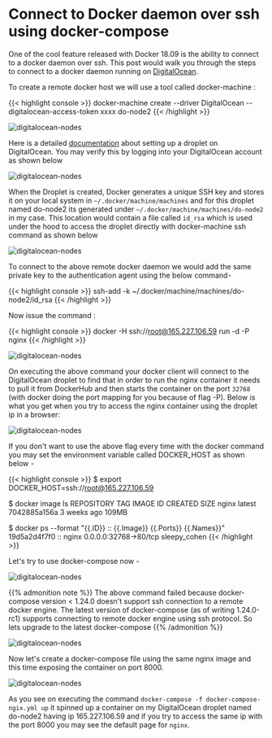 # Connect to Docker daemon over ssh using docker-compose


One of the cool feature released with Docker 18.09 is the ability to connect to a docker daemon over ssh. This post would walk you through the steps to connect to a docker daemon running on [DigitalOcean](https://www.digitalocean.com/).

To create a remote docker host we will use a tool called docker-machine : 

{{< highlight console >}}
docker-machine create --driver DigitalOcean --digitalocean-access-token xxxx do-node2
{{< /highlight >}}

![digitalocean-nodes](/images/dm1.png)

Here is a detailed [documentation](https://docs.docker.com/machine/examples/ocean/) about setting up a droplet on DigitalOcean. You may verify this by logging into your DigitalOcean account as shown below

![digitalocean-nodes](/images/do1.png)

When the Droplet is created, Docker generates a unique SSH key and stores it on your local system in `~/.docker/machine/machines` and for this droplet named do-node2 its generated under `~/.docker/machine/machines/do-node2` in my case. This location would contain a file called `id_rsa` which is used under the hood to access the droplet directly with docker-machine ssh command as shown below

![digitalocean-nodes](/images/do2.png)

To connect to the above remote docker daemon we would add the same private key to the authentication agent using the below command - 

{{< highlight console >}}
ssh-add -k ~/.docker/machine/machines/do-node2/id_rsa
{{< /highlight >}}

Now issue the command :

{{< highlight console >}}
docker -H ssh://root@165.227.106.59 run -d -P nginx
{{< /highlight >}}

![digitalocean-nodes](/images/do3.png)

On executing the above command your docker client will connect to the DigitalOcean droplet to find that in order to run the nginx container it needs to pull it from DockerHub and then starts the container on the port `32768` (with docker doing the port mapping for you because of flag -P). Below is what you get when you try to access the nginx container using the droplet ip in a browser:

![digitalocean-nodes](/images/do4.png)

If you don't want to use the above flag every time with the docker command you may set the environment variable called DOCKER_HOST as shown below -

{{< highlight console >}}
$ export DOCKER_HOST=ssh://root@165.227.106.59

$ docker image ls
REPOSITORY  TAG       IMAGE ID            CREATED             SIZE
nginx       latest    7042885a156a        3 weeks ago         109MB

$ docker ps --format "{{.ID}} :: {{.Image}} {{.Ports}} {{.Names}}"
19d5a2d4f7f0 :: nginx 0.0.0.0:32768->80/tcp sleepy_cohen
{{< /highlight >}}

Let's try to use docker-compose now -

![digitalocean-nodes](/images/do5.png)

{{% admonition note %}}
The above command failed because docker-compose version < 1.24.0 doesn't support ssh connection to a remote docker engine. The latest version of docker-compose (as of writing 1.24.0-rc1) supports connecting to remote docker engine using ssh protocol. So lets upgrade to the latest docker-compose
{{% /admonition %}}

![digitalocean-nodes](/images/do6.png)

Now let's create a docker-compose file using the same nginx image and this time exposing the container on port 8000.

![digitalocean-nodes](/images/do7.png)

As you see on executing the command `docker-compose -f docker-compose-ngix.yml up` it spinned up a container on my DigitalOcean droplet named do-node2 having ip 165.227.106.59 and if you try to access the same ip with the port 8000 you may see the default page for `nginx`.